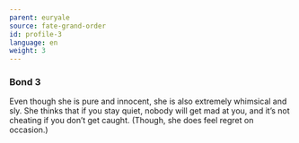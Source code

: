 ```yaml
---
parent: euryale
source: fate-grand-order
id: profile-3
language: en
weight: 3
---
```


### Bond 3

Even though she is pure and innocent, she is also extremely whimsical and sly.
She thinks that if you stay quiet, nobody will get mad at you, and it’s not cheating if you don’t get caught.
(Though, she does feel regret on occasion.)
